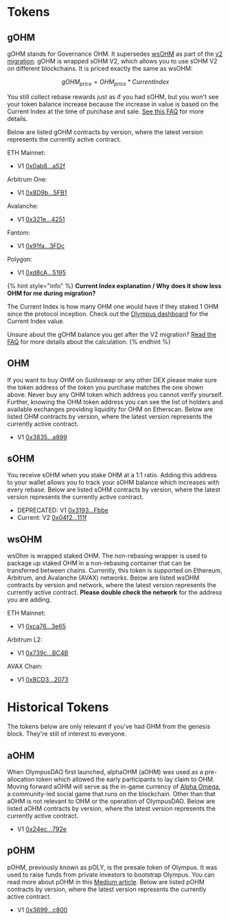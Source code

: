 # Tokens

## gOHM

gOHM stands for Governance OHM. It supersedes [wsOHM](#wsohm) as part of the [v2
migration](../basics/migration.md). gOHM is wrapped sOHM V2, which allows you to
use sOHM V2 on different blockchains. It is priced exactly the same as wsOHM:

$$
gOHM_{price} = OHM_{price} * CurrentIndex
$$

You still collect rebase rewards just as if you had sOHM, but you won't see your
token balance increase because the increase in value is based on the Current Index
at the time of purchase and sale. [See this FAQ](../basics/basics.md#how-do-i-track-my-rebase-rewards)
for more details.

Below are listed gOHM contracts by version, where the latest version represents
the currently active contract.

ETH Mainnet:

* V1 [0x0ab8...a52f](https://etherscan.io/address/0x0ab87046fBb341D058F17CBC4c1133F25a20a52f)

Arbitrum One:

* V1 [0x8D9b...5FB1](https://arbiscan.io/token/0x8D9bA570D6cb60C7e3e0F31343Efe75AB8E65FB1)

Avalanche:

* V1 [0x321e...4251](https://snowtrace.io/token/0x321e7092a180bb43555132ec53aaa65a5bf84251)

Fantom:

* V1 [0x91fa...3FDc](https://ftmscan.com/token/0x91fa20244Fb509e8289CA630E5db3E9166233FDc)

Polygon:

* V1 [0xd8cA...5195](https://polygonscan.com/token/0xd8cA34fd379d9ca3C6Ee3b3905678320F5b45195)

{% hint style="info" %}
**Current Index explanation / Why does it show less OHM for me during migration?**

The Current Index is how many OHM one would have if they staked 1 OHM since the
protocol inception. Check out the [Olympus dashboard](https://app.olympusdao.finance/#/dashboard)
for the Current Index value.

Unsure about the gOHM balance you get after the V2 migration? [Read the FAQ](../basics/migration.md#can-you-walk-me-through-an-example-of-how-much-gohm-i-can-expect-from-the-migration)
for more details about the calculation.
{% endhint %}

## OHM

If you want to buy OHM on Sushiswap or any other DEX please make sure the token address of the token you purchase matches the one shown above. Never buy any OHM token which address you cannot verify yourself. Further, knowing the OHM token address you can see the list of holders and available exchanges providing liquidity for OHM on Etherscan. Below are listed OHM contracts by version, where the latest version represents the currently active contract.

* V1 [0x3835...a899](https://etherscan.io/address/0x383518188c0c6d7730d91b2c03a03c837814a899)

## sOHM

You receive sOHM when you stake OHM at a 1:1 ratio. Adding this address to your wallet allows you to track your sOHM balance which increases with every rebase. Below are listed sOHM contracts by version, where the latest version represents the currently active contract.

* DEPRECATED: V1 [0x3193...Fbbe](https://etherscan.io/address/0x31932E6e45012476ba3A3A4953cbA62AeE77Fbbe)
* Current: V2 [0x04f2...111f](https://etherscan.io/address/0x04f2694c8fcee23e8fd0dfea1d4f5bb8c352111f)

## wsOHM

wsOhm is wrapped staked OHM.  The non-rebasing wrapper is used to package up staked
OHM in a non-rebasing container that can be transferred between chains.  Currently,
this token is supported on Ethereum, Arbitrum, and Avalanche (AVAX) networks.
Below are listed wsOHM contracts by version and network, where the latest version
represents the currently active contract. **Please double check the network** for
the address you are adding.

ETH Mainnet:

* V1 [0xca76...3e65](https://etherscan.io/address/0xca76543cf381ebbb277be79574059e32108e3e65)

Arbitrum L2:

* V1 [0x739c...BC4B](https://arbiscan.io/token/0x739ca6d71365a08f584c8fc4e1029045fa8abc4b)

AVAX Chain:

* V1 [0x8CD3...2073](https://cchain.explorer.avax.network/token/0x8CD309e14575203535EF120b5b0Ab4DDeD0C2073)

# Historical Tokens

The tokens below are only relevant if you've had OHM from the genesis block.  They're still of interest to everyone.

## aOHM

When OlympusDAO first launched, alphaOHM \(aOHM\) was used as a pre-allocation token which allowed the early participants to lay claim to OHM. Moving forward aOHM will serve as the in-game currency of [Alpha Omega](https://medium.com/@alpha_omega/alpha-omega-a-tale-of-two-cities-80a94966376b), a community-led social game that runs on the blockchain. Other than that aOHM is not relevant to OHM or the operation of OlympusDAO. Below are listed aOHM contracts by version, where the latest version represents the currently active contract.

* V1 [0x24ec...792e](https://etherscan.io/address/0x24ecfd535675f36ba1ab9c5d39b50dc097b0792e)

## pOHM

pOHM, previously known as pOLY, is the presale token of Olympus. It was used to raise funds from private investors to bootstrap Olympus. You can read more about pOHM in this [Medium article](https://olympusdao.medium.com/what-is-poh-16b2c38a6cd6). Below are listed pOHM contracts by version, where the latest version represents the currently active contract.

* V1 [0x3699...c800](https://etherscan.io/token/0x36994486c6e97c170065899d8659a28d7371c800)
